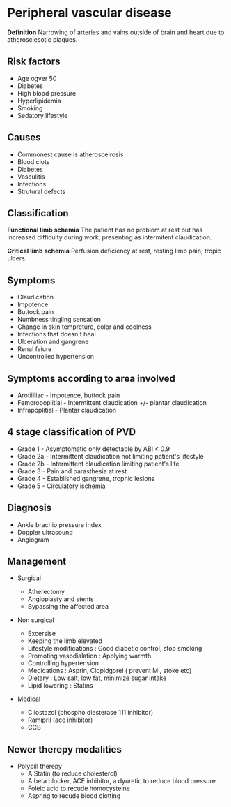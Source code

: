 # Peripheral vascular disease

**Definition** Narrowing of arteries and vains outside of brain and heart due to atherosclesotic plaques.

## Risk factors

* Age ogver 50
* Diabetes
* High blood pressure
* Hyperlipidemia
* Smoking
* Sedatory lifestyle

## Causes

* Commonest cause is atheroscelrosis
* Blood clots
* Diabetes
* Vasculitis
* Infections
* Strutural defects

## Classification

**Functional limb schemia** The patient has no problem at rest but has increased difficulty during work, presenting as intermitent claudication.

**Critical limb schemia** Perfusion deficiency at rest, resting limb pain, tropic ulcers.

## Symptoms

* Claudication
* Impotence
* Buttock pain
* Numbness tingling sensation
* Change in skin tempreture, color and coolness
* Infections that doesn't heal
* Ulceration and gangrene
* Renal faiure
* Uncontrolled hypertension

## Symptoms according to area involved

* Arotiilliac - Impotence, buttock pain
* Femoropoplitial - Intermittent claudication +/- plantar claudication
* Infrapoplitial - Plantar claudication

## 4 stage classification of PVD

* Grade 1 - Asymptomatic only detectable by ABI < 0.9
* Grade 2a - Intermittent claudication not limiting patient's lifestyle
* Grade 2b - Intermittent claudication limiting patient's life
* Grade 3 - Pain and parasthesia at rest
* Grade 4 - Established gangrene, trophic lesions
* Grade 5 - Circulatory ischemia

## Diagnosis

* Ankle brachio pressure index
* Doppler ultrasound
* Angiogram

## Management

* Surgical 
    - Atherectomy
    - Angioplasty and stents
    - Bypassing the affected area

* Non surgical
    - Excersise
    - Keeping the limb elevated
    - Lifestyle modifications : Good diabetic control, stop smoking
    - Promoting vasodialation : Applying warmth
    - Controlling hypertension
    - Medications : Asprin, Clopidgorel ( prevent MI, stoke etc)
    - Dietary : Low salt, low fat, minimize sugar intake
    - Lipid lowering : Statins
 
 * Medical
    - Cliostazol (phospho diesterase 111 inhibitor)
    - Ramipril (ace inhibitor)
    - CCB
 
 ## Newer therepy modalities
 
 * Polypill therepy
    - A Statin (to reduce cholesterol)
    - A beta blocker, ACE inhibitor, a dyuretic to reduce blood pressure
    - Foleic acid to recude homocysteine
    - Aspring to recude blood clotting
    
